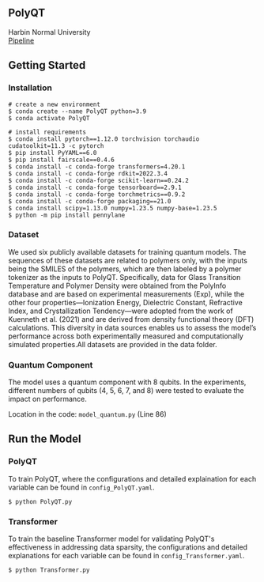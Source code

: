 ## PolyQT ##

Harbin Normal University </br>
[Pipeline](pipeline.pdf)
## Getting Started

### Installation

```
# create a new environment
$ conda create --name PolyQT python=3.9
$ conda activate PolyQT

# install requirements
$ conda install pytorch==1.12.0 torchvision torchaudio cudatoolkit=11.3 -c pytorch
$ pip install PyYAML==6.0
$ pip install fairscale==0.4.6
$ conda install -c conda-forge transformers=4.20.1
$ conda install -c conda-forge rdkit=2022.3.4
$ conda install -c conda-forge scikit-learn==0.24.2
$ conda install -c conda-forge tensorboard==2.9.1
$ conda install -c conda-forge torchmetrics==0.9.2
$ conda install -c conda-forge packaging==21.0
$ conda install scipy=1.13.0 numpy=1.23.5 numpy-base=1.23.5
$ python -m pip install pennylane
```

### Dataset
We used six publicly available datasets for training quantum models. The sequences of these datasets are related to polymers only, with the inputs being the SMILES of the polymers, which are then labeled by a polymer tokenizer as the inputs to PolyQT. Specifically, data for Glass Transition Temperature and Polymer Density were obtained from the PolyInfo database and are based on experimental measurements (Exp), while the other four properties—Ionization Energy, Dielectric Constant, Refractive Index, and Crystallization Tendency—were adopted from the work of Kuenneth et al. (2021) and are derived from density functional theory (DFT) calculations. This diversity in data sources enables us to assess the model’s performance across both experimentally measured and computationally simulated properties.All datasets are provided in the data folder.

### Quantum Component
The model uses a quantum component with 8 qubits. In the experiments, different numbers of qubits (4, 5, 6, 7, and 8) were tested to evaluate the impact on performance.

Location in the code: `model_quantum.py` (Line 86)

## Run the Model

### PolyQT
To train PolyQT, where the configurations and detailed explaination for each variable can be found in `config_PolyQT.yaml`.
```
$ python PolyQT.py
```

### Transformer
To train the baseline Transformer model for validating PolyQT's effectiveness in addressing data sparsity, the configurations and detailed explanations for each variable can be found in `config_Transformer.yaml`.
```
$ python Transformer.py
```
